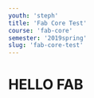 ```yaml
---
youth: 'steph'
title: 'Fab Core Test'
course: 'fab-core'
semester: '2019spring'
slug: 'fab-core-test'
---
```


# HELLO FAB